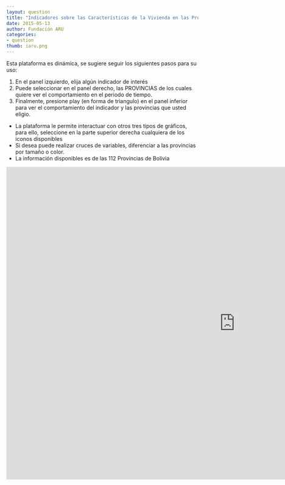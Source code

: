 ```yaml
---
layout: question
title: "Indicadores sobre las Características de la Vivienda en las Provincias, 1992 - 2012"
date: 2015-05-13
author: Fundación ARU
categories:
- question
thumb: iaru.png
---
```

Esta plataforma es dinámica, se sugiere seguir los siguientes pasos para su uso:
	
1. En el panel izquierdo, elija algún indicador de interés
2. Puede seleccionar en el panel derecho, las PROVINCIAS de los cuales quiere ver el comportamiento en el periodo de tiempo.
3. Finalmente, presione play (en forma de triangulo) en el panel inferior para ver el comportamiento del indicador y las provincias que usted eligio.

* La plataforma le permite interactuar con otros tres tipos de gráficos, para ello, seleccione en la parte superior derecha cualquiera de los iconos disponibles
* Si desea puede realizar cruces de variables, diferenciar a las provincias por tamaño o color.
* La información disponibles es de las 112 Provincias de Bolivia

<iframe frameborder="0" src="http://opendatabolivia.github.io/vivp_nacional.html" width="1200" height="820" align="center"> 
